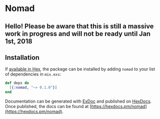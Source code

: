 # Nomad

## Hello! Please be aware that this is still a massive work in progress and will not be ready until Jan 1st, 2018

## Installation

If [available in Hex](https://hex.pm/docs/publish), the package can be installed
by adding `nomad` to your list of dependencies in `mix.exs`:

```elixir
def deps do
  [{:nomad, "~> 0.1.0"}]
end
```

Documentation can be generated with [ExDoc](https://github.com/elixir-lang/ex_doc)
and published on [HexDocs](https://hexdocs.pm). Once published, the docs can
be found at [https://hexdocs.pm/nomad](https://hexdocs.pm/nomad).

